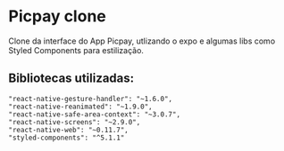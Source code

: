 # Picpay clone
Clone da interface do App Picpay, utlizando o expo e algumas libs como Styled Components para estilização.

## Bibliotecas utilizadas:

    "react-native-gesture-handler": "~1.6.0",
    "react-native-reanimated": "~1.9.0",
    "react-native-safe-area-context": "~3.0.7",
    "react-native-screens": "~2.9.0",
    "react-native-web": "~0.11.7",
    "styled-components": "^5.1.1"
